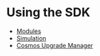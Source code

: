 <!--
parent:
  order: false
-->

# Using the SDK

- [Modules](../../x/README.md)
- [Simulation](./simulation.md)
- [Cosmos Upgrade Manager](./cosmovisor.md)
